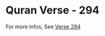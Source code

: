 # Quran Verse - 294 

For more infos, See [Verse 294](https://www.quranbookk.com/quran/search?q=294)